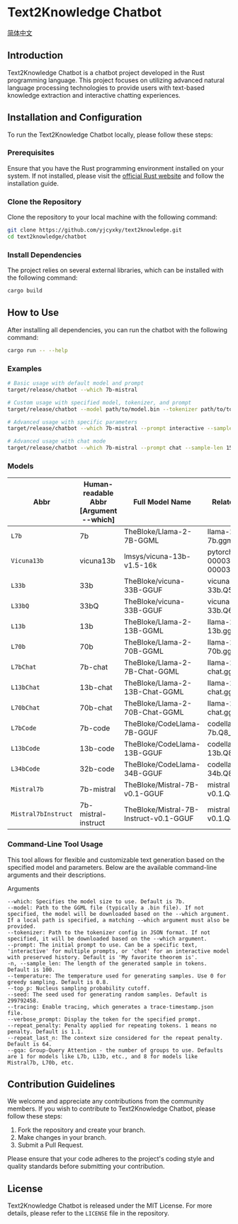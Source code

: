 # Text2Knowledge Chatbot

[简体中文](README_CN.md)

## Introduction

Text2Knowledge Chatbot is a chatbot project developed in the Rust programming language. This project focuses on utilizing advanced natural language processing technologies to provide users with text-based knowledge extraction and interactive chatting experiences.

## Installation and Configuration

To run the Text2Knowledge Chatbot locally, please follow these steps:

### Prerequisites

Ensure that you have the Rust programming environment installed on your system. If not installed, please visit the [official Rust website](https://www.rust-lang.org/) and follow the installation guide.

### Clone the Repository

Clone the repository to your local machine with the following command:

```bash
git clone https://github.com/yjcyxky/text2knowledge.git
cd text2knowledge/chatbot
```

### Install Dependencies

The project relies on several external libraries, which can be installed with the following command:

```bash
cargo build
```

## How to Use

After installing all dependencies, you can run the chatbot with the following command:

```bash
cargo run -- --help
```

### Examples

```bash
# Basic usage with default model and prompt
target/release/chatbot --which 7b-mistral

# Custom usage with specified model, tokenizer, and prompt
target/release/chatbot --model path/to/model.bin --tokenizer path/to/tokenizer.json --prompt "Hello, world!"

# Advanced usage with specific parameters
target/release/chatbot --which 7b-mistral --prompt interactive --sample-len 150 --temperature 0.7 --top-p 0.9

# Advanced usage with chat mode
target/release/chatbot --which 7b-mistral --prompt chat --sample-len 150 --temperature 0.7 --top-p 0.9
```

### Models

| Abbr                | Human-readable Abbr [Argument --which]        | Full Model Name                           | Related GGML File                               |
| ------------------- | ------------------- | -------------------------------------- | ------------------------------------ |
| `L7b`               | 7b                  | TheBloke/Llama-2-7B-GGML               | llama-2-7b.ggmlv3.q4_0.bin           |
| `Vicuna13b`         | vicuna13b           | lmsys/vicuna-13b-v1.5-16k              | pytorch_model-00003-of-00003.bin     |
| `L33b`              | 33b                 | TheBloke/vicuna-33B-GGUF               | vicuna-33b.Q5_K_M.gguf               |
| `L33bQ`             | 33bQ                | TheBloke/vicuna-33B-GGUF               | vicuna-33b.Q6_K.gguf                 |
| `L13b`              | 13b                 | TheBloke/Llama-2-13B-GGML              | llama-2-13b.ggmlv3.q4_0.bin          |
| `L70b`              | 70b                 | TheBloke/Llama-2-70B-GGML              | llama-2-70b.ggmlv3.q4_0.bin          |
| `L7bChat`           | 7b-chat             | TheBloke/Llama-2-7B-Chat-GGML          | llama-2-7b-chat.ggmlv3.q4_0.bin      |
| `L13bChat`          | 13b-chat            | TheBloke/Llama-2-13B-Chat-GGML         | llama-2-13b-chat.ggmlv3.q4_0.bin     |
| `L70bChat`          | 70b-chat            | TheBloke/Llama-2-70B-Chat-GGML         | llama-2-70b-chat.ggmlv3.q4_0.bin     |
| `L7bCode`           | 7b-code             | TheBloke/CodeLlama-7B-GGUF             | codellama-7b.Q8_0.gguf               |
| `L13bCode`          | 13b-code            | TheBloke/CodeLlama-13B-GGUF            | codellama-13b.Q8_0.gguf              |
| `L34bCode`          | 32b-code            | TheBloke/CodeLlama-34B-GGUF            | codellama-34b.Q8_0.gguf              |
| `Mistral7b`         | 7b-mistral          | TheBloke/Mistral-7B-v0.1-GGUF          | mistral-7b-v0.1.Q4_K_S.gguf          |
| `Mistral7bInstruct` | 7b-mistral-instruct | TheBloke/Mistral-7B-Instruct-v0.1-GGUF | mistral-7b-instruct-v0.1.Q4_K_S.gguf |


### Command-Line Tool Usage

This tool allows for flexible and customizable text generation based on the specified model and parameters. Below are the available command-line arguments and their descriptions.

Arguments

```
--which: Specifies the model size to use. Default is 7b.
--model: Path to the GGML file (typically a .bin file). If not specified, the model will be downloaded based on the --which argument. If a local path is specified, a matching --which argument must also be provided.
--tokenizer: Path to the tokenizer config in JSON format. If not specified, it will be downloaded based on the --which argument.
--prompt: The initial prompt to use. Can be a specific text, 'interactive' for multiple prompts, or 'chat' for an interactive model with preserved history. Default is 'My favorite theorem is'.
-n, --sample_len: The length of the generated sample in tokens. Default is 100.
--temperature: The temperature used for generating samples. Use 0 for greedy sampling. Default is 0.8.
--top_p: Nucleus sampling probability cutoff.
--seed: The seed used for generating random samples. Default is 299792458.
--tracing: Enable tracing, which generates a trace-timestamp.json file.
--verbose_prompt: Display the token for the specified prompt.
--repeat_penalty: Penalty applied for repeating tokens. 1 means no penalty. Default is 1.1.
--repeat_last_n: The context size considered for the repeat penalty. Default is 64.
--gqa: Group-Query Attention - the number of groups to use. Defaults are 1 for models like L7b, L13b, etc., and 8 for models like Mistral7b, L70b, etc.
```

## Contribution Guidelines

We welcome and appreciate any contributions from the community members. If you wish to contribute to Text2Knowledge Chatbot, please follow these steps:

1. Fork the repository and create your branch.
2. Make changes in your branch.
3. Submit a Pull Request.

Please ensure that your code adheres to the project's coding style and quality standards before submitting your contribution.

## License

Text2Knowledge Chatbot is released under the MIT License. For more details, please refer to the `LICENSE` file in the repository.
